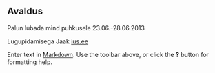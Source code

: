 ## Avaldus

Palun lubada mind puhkusele 23.06.-28.06.2013

Lugupidamisega
Jaak
[ius.ee](www.ius.ee)

Enter text in [Markdown](http://daringfireball.net/projects/markdown/). Use the toolbar above, or click the **?** button for formatting help.
